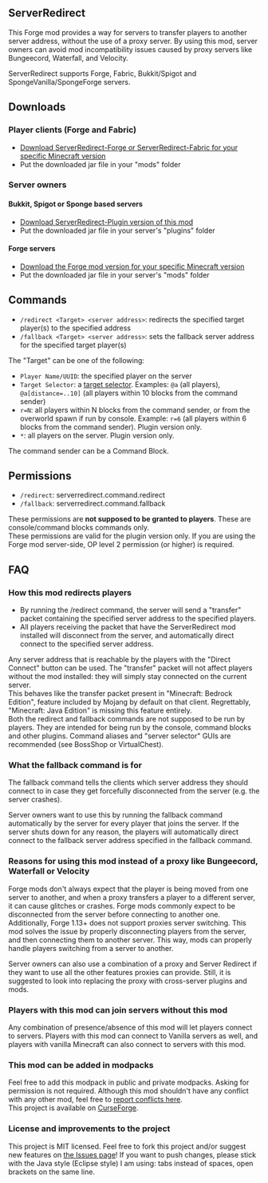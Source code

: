 ## ServerRedirect
This Forge mod provides a way for servers to transfer players to another server address, without the use of a proxy server.
By using this mod, server owners can avoid mod incompatibility issues caused by proxy servers like Bungeecord, Waterfall, and Velocity.

ServerRedirect supports Forge, Fabric, Bukkit/Spigot and SpongeVanilla/SpongeForge servers.

## Downloads
### Player clients (Forge and Fabric)
- [Download ServerRedirect-Forge or ServerRedirect-Fabric for your specific Minecraft version](https://www.curseforge.com/minecraft/mc-mods/server-redirect/files)
- Put the downloaded jar file in your "mods" folder

### Server owners
#### Bukkit, Spigot or Sponge based servers
- [Download ServerRedirect-Plugin version of this mod](https://www.curseforge.com/minecraft/bukkit-plugins/server-redirect/files)
- Put the downloaded jar file in your server's "plugins" folder

#### Forge servers
- [Download the Forge mod version for your specific Minecraft version](https://www.curseforge.com/minecraft/mc-mods/server-redirect/files)
- Put the downloaded jar file in your server's "mods" folder

## Commands
- `/redirect <Target> <server address>`: redirects the specified target player(s) to the specified address
- `/fallback <Target> <server address>`: sets the fallback server address for the specified target player(s)

The "Target" can be one of the following:
- `Player Name/UUID`: the specified player on the server
- `Target Selector`: a [target selector](https://minecraft.fandom.com/wiki/Target_selectors). Examples: `@a` (all players), `@a[distance=..10]` (all players within 10 blocks from the command sender)
- `r=N`: all players within N blocks from the command sender, or from the overworld spawn if run by console. Example: `r=6` (all players within 6 blocks from the command sender). Plugin version only.
- `*`: all players on the server. Plugin version only.

The command sender can be a Command Block.

## Permissions
- `/redirect`: serverredirect.command.redirect
- `/fallback`: serverredirect.command.fallback

These permissions are **not supposed to be granted to players**. These are console/command blocks commands only.  
These permissions are valid for the plugin version only. If you are using the Forge mod server-side, OP level 2 permission (or higher) is required.

## FAQ
### How this mod redirects players
- By running the /redirect command, the server will send a "transfer" packet containing the specified server address to the specified players.
- All players receiving the packet that have the ServerRedirect mod installed will disconnect from the server, and automatically direct connect to the specified server address.

Any server address that is reachable by the players with the "Direct Connect" button can be used.
The "transfer" packet will not affect players without the mod installed: they will simply stay connected on the current server.  
This behaves like the transfer packet present in "Minecraft: Bedrock Edition", feature included by Mojang by default on that client. Regrettably, "Minecraft: Java Edition" is missing this feature entirely.  
Both the redirect and fallback commands are not supposed to be run by players. They are intended for being run by the console, command blocks and other plugins. Command aliases and "server selector" GUIs are recommended (see BossShop or VirtualChest).

### What the fallback command is for
The fallback command tells the clients which server address they should connect to in case they get forcefully disconnected from the server (e.g. the server crashes).

Server owners want to use this by running the fallback command automatically by the server for every player that joins the server. If the server shuts down for any reason, the players will automatically direct connect to the fallback server address specified in the fallback command.

### Reasons for using this mod instead of a proxy like Bungeecord, Waterfall or Velocity
Forge mods don't always expect that the player is being moved from one server to another, and when a proxy transfers a player to a different server, it can cause glitches or crashes. Forge mods commonly expect to be disconnected from the server before connecting to another one. Additionally, Forge 1.13+ does not support proxies server switching. This mod solves the issue by properly disconnecting players from the server, and then connecting them to another server. This way, mods can properly handle players switching from a server to another.

Server owners can also use a combination of a proxy and Server Redirect if they want to use all the other features proxies can provide. Still, it is suggested to look into replacing the proxy with cross-server plugins and mods.

### Players with this mod can join servers without this mod
Any combination of presence/absence of this mod will let players connect to servers. Players with this mod can connect to Vanilla servers as well, and players with vanilla Minecraft can also connect to servers with this mod.

### This mod can be added in modpacks
Feel free to add this modpack in public and private modpacks. Asking for permission is not required. Although this mod shouldn't have any conflict with any other mod, feel free to [report conflicts here](https://github.com/KaiKikuchi/ServerRedirect/issues).  
This project is available on [CurseForge](https://www.curseforge.com/minecraft/mc-mods/server-redirect).

### License and improvements to the project
This project is MIT licensed. Feel free to fork this project and/or suggest new features on [the Issues page](https://github.com/KaiKikuchi/ServerRedirect/issues)! If you want to push changes, please stick with the Java style (Eclipse style) I am using: tabs instead of spaces, open brackets on the same line.
